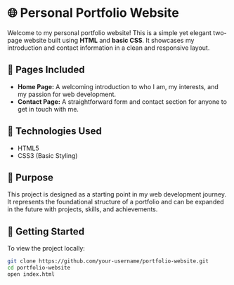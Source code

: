 # 🌐 Personal Portfolio Website

Welcome to my personal portfolio website! This is a simple yet elegant two-page website built using **HTML** and **basic CSS**. It showcases my introduction and contact information in a clean and responsive layout.

## 📄 Pages Included

- **Home Page:** A welcoming introduction to who I am, my interests, and my passion for web development.
- **Contact Page:** A straightforward form and contact section for anyone to get in touch with me.

## 🔧 Technologies Used

- HTML5
- CSS3 (Basic Styling)

## 🎯 Purpose

This project is designed as a starting point in my web development journey. It represents the foundational structure of a portfolio and can be expanded in the future with projects, skills, and achievements.


## 🚀 Getting Started

To view the project locally:

```bash
git clone https://github.com/your-username/portfolio-website.git
cd portfolio-website
open index.html
